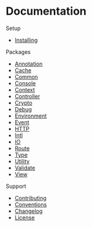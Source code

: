# Documentation #

Setup
* [Installing](setup/installing.md)

Packages
* [Annotation](packages/annotation/index.md)
* [Cache](packages/cache/index.md)
* [Common](packages/common/index.md)
* [Console](packages/console/index.md)
* [Context](packages/context/index.md)
* [Controller](packages/controller/index.md)
* [Crypto](packages/crypto/index.md)
* [Debug](packages/debug/index.md)
* [Environment](packages/env/index.md)
* [Event](packages/event/index.md)
* [HTTP](packages/http/index.md)
* [Intl](packages/intl/index.md)
* [IO](packages/io/index.md)
* [Route](packages/route/index.md)
* [Type](packages/type/index.md)
* [Utility](packages/utility/index.md)
* [Validate](packages/validate/index.md)
* [View](packages/view/index.md)

Support
* [Contributing](support/contributing.md)
* [Conventions](support/conventions.md)
* [Changelog](support/changelog.md)
* [License](support/license.md)
